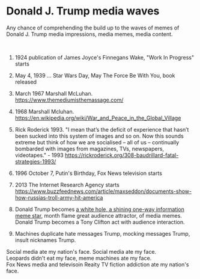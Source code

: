 # Donald J. Trump media waves

Any chance of comprehending the build up to the waves of memes of Donald J. Trump media impressions, media memes, media content.

&nbsp;


1. 1924 publication of James Joyce's Finnegans Wake, "Work In Progress" starts
2. May 4, 1939 ... Star Wars Day, May The Force Be With You, book released
3. March 1967 Marshall McLuhan. https://www.themediumisthemassage.com/
4. 1968 Marshall Mcluhan. https://en.wikipedia.org/wiki/War_and_Peace_in_the_Global_Village
5. Rick Roderick 1993. "I mean that’s the deficit of experience that hasn’t been sucked into this system of images and so on. Now this sounds extreme but think of how we are socialised – all of us – continually bombarded with images from magazines, TVs, newspapers, videotapes." - 1993  https://rickroderick.org/308-baudrillard-fatal-strategies-1993/
6. 1996 October 7, Putin's Birthday, Fox News television starts
7. 2013 The Internet Research Agency starts https://www.buzzfeednews.com/article/maxseddon/documents-show-how-russias-troll-army-hit-america

8. Donald Trump becomes [a white hole, a shining one-way information meme star](https://en.wikipedia.org/wiki/White_hole), month flame great audience attractor, of media memes. Donald Trump becomes a Tony Clifton act with audience interaction.
9. Machines duplicate hate messages Trump, mocking messages Trump, insult nicknames Trump.
   
Social media ate my nation's face. Social media ate my face.    
Leopards didn't eat my face, meme machines ate my face.     
Fox News media and televisoin Reaity TV fiction addiction ate my nation's face.
